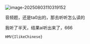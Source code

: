 ![image-20250803110319152](http://7r1UMPHK.github.io/image/20250803110319359.webp)

音频题，还是ta0出的，那去听听怎么读的

我听了半天，结果ai听出来了，666

```
HMV{IlikeChinese}
```

